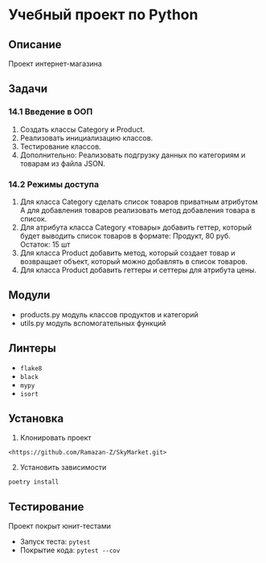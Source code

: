 # Учебный проект по Python
## Описание
Проект интернет-магазина
## Задачи
### 14.1 Введение в ООП
  1. Создать классы Category и Product.
  2. Реализовать инициализацию классов.
  3. Тестирование классов.
  4. Дополнительно: Реализовать подгрузку данных по категориям
	и товарам из файла JSON.
### 14.2 Режимы доступа
  1. Для класса Category сделать список товаров приватным атрибутом
	А для добавления товаров реализовать метод добавления товара в список.
  2. Для атрибута класса Category «товары» добавить геттер,
	который будет выводить список товаров в формате: Продукт, 80 руб. Остаток: 15 шт
  3. Для класса Product добавить метод, который создает товар и возвращает объект,
	который можно добавлять в список товаров.
  4. Для класса Product добавить геттеры и сеттеры для атрибута цены.
## Модули
* products.py
	модуль классов продуктов и категорий
* utils.py
	модуль вспомогательных функций
## Линтеры
* `flake8`
* `black`
* `mypy`
* `isort`
## Установка
1. Клонировать проект
```
<https://github.com/Ramazan-Z/SkyMarket.git>
```
2. Установить зависимости
```
poetry install
```
## Тестирование
Проект покрыт юнит-тестами
* Запуск теста: `pytest`
* Покрытие кода: `pytest --cov`
